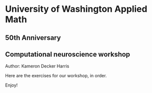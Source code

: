 # University of Washington Applied Math
## 50th Anniversary
## Computational neuroscience workshop

Author: Kameron Decker Harris

Here are the exercises for our workshop, in order.

Enjoy!
